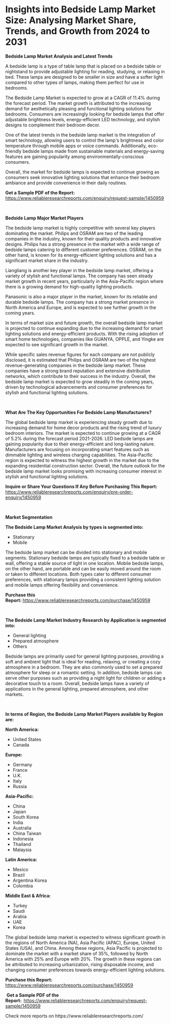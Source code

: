 <p><h1>Insights into Bedside Lamp Market Size: Analysing Market Share, Trends, and Growth from 2024 to 2031</h1></p><p><strong>Bedside Lamp Market Analysis and Latest Trends</strong></p>
<p><p>A bedside lamp is a type of table lamp that is placed on a bedside table or nightstand to provide adjustable lighting for reading, studying, or relaxing in bed. These lamps are designed to be smaller in size and have a softer light compared to other types of lamps, making them perfect for use in bedrooms.</p><p>The Bedside Lamp Market is expected to grow at a CAGR of 11.4% during the forecast period. The market growth is attributed to the increasing demand for aesthetically pleasing and functional lighting solutions for bedrooms. Consumers are increasingly looking for bedside lamps that offer adjustable brightness levels, energy-efficient LED technology, and stylish designs to complement their bedroom decor.</p><p>One of the latest trends in the bedside lamp market is the integration of smart technology, allowing users to control the lamp's brightness and color temperature through mobile apps or voice commands. Additionally, eco-friendly bedside lamps made from sustainable materials and energy-saving features are gaining popularity among environmentally-conscious consumers.</p><p>Overall, the market for bedside lamps is expected to continue growing as consumers seek innovative lighting solutions that enhance their bedroom ambiance and provide convenience in their daily routines.</p></p>
<p><strong>Get a Sample PDF of the Report:&nbsp;</strong> <a href="https://www.reliableresearchreports.com/enquiry/request-sample/1450959">https://www.reliableresearchreports.com/enquiry/request-sample/1450959</a></p>
<p>&nbsp;</p>
<p><strong>Bedside Lamp Major Market Players</strong></p>
<p><p>The bedside lamp market is highly competitive with several key players dominating the market. Philips and OSRAM are two of the leading companies in the industry, known for their quality products and innovative designs. Philips has a strong presence in the market with a wide range of bedside lamps catering to different customer preferences. OSRAM, on the other hand, is known for its energy-efficient lighting solutions and has a significant market share in the industry.</p><p>Liangliang is another key player in the bedside lamp market, offering a variety of stylish and functional lamps. The company has seen steady market growth in recent years, particularly in the Asia-Pacific region where there is a growing demand for high-quality lighting products.</p><p>Panasonic is also a major player in the market, known for its reliable and durable bedside lamps. The company has a strong market presence in North America and Europe, and is expected to see further growth in the coming years.</p><p>In terms of market size and future growth, the overall bedside lamp market is projected to continue expanding due to the increasing demand for smart lighting solutions and energy-efficient products. With the rising adoption of smart home technologies, companies like GUANYA, OPPLE, and Yingke are expected to see significant growth in the market.</p><p>While specific sales revenue figures for each company are not publicly disclosed, it is estimated that Philips and OSRAM are two of the highest revenue-generating companies in the bedside lamp market. These companies have a strong brand reputation and extensive distribution networks, which contribute to their success in the industry. Overall, the bedside lamp market is expected to grow steadily in the coming years, driven by technological advancements and consumer preferences for stylish and functional lighting solutions.</p></p>
<p>&nbsp;</p>
<p><strong>What Are The Key Opportunities For Bedside Lamp Manufacturers?</strong></p>
<p><p>The global bedside lamp market is experiencing steady growth due to increasing demand for home decor products and the rising trend of luxury bedroom interiors. The market is expected to continue growing at a CAGR of 5.2% during the forecast period 2021-2026. LED bedside lamps are gaining popularity due to their energy-efficient and long-lasting nature. Manufacturers are focusing on incorporating smart features such as dimmable lighting and wireless charging capabilities. The Asia-Pacific region is expected to witness the highest growth in the market due to the expanding residential construction sector. Overall, the future outlook for the bedside lamp market looks promising with increasing consumer interest in stylish and functional lighting solutions.</p></p>
<p><strong>Inquire or Share Your Questions If Any Before Purchasing This Report:</strong> <a href="https://www.reliableresearchreports.com/enquiry/pre-order-enquiry/1450959">https://www.reliableresearchreports.com/enquiry/pre-order-enquiry/1450959</a></p>
<p>&nbsp;</p>
<p><strong>Market Segmentation</strong></p>
<p><strong>The Bedside Lamp Market Analysis by types is segmented into:</strong></p>
<p><ul><li>Stationary</li><li>Mobile</li></ul></p>
<p><p>The bedside lamp market can be divided into stationary and mobile segments. Stationary bedside lamps are typically fixed to a bedside table or wall, offering a stable source of light in one location. Mobile bedside lamps, on the other hand, are portable and can be easily moved around the room or taken to different locations. Both types cater to different consumer preferences, with stationary lamps providing a consistent lighting solution and mobile lamps offering flexibility and convenience.</p></p>
<p><strong>Purchase this Report:&nbsp;</strong><a href="https://www.reliableresearchreports.com/purchase/1450959">https://www.reliableresearchreports.com/purchase/1450959</a></p>
<p>&nbsp;</p>
<p><strong>The Bedside Lamp Market Industry Research by Application is segmented into:</strong></p>
<p><ul><li>General lighting</li><li>Prepared atmosphere</li><li>Others</li></ul></p>
<p><p>Bedside lamps are primarily used for general lighting purposes, providing a soft and ambient light that is ideal for reading, relaxing, or creating a cozy atmosphere in a bedroom. They are also commonly used to set a prepared atmosphere for sleep or a romantic setting. In addition, bedside lamps can serve other purposes such as providing a night light for children or adding a decorative touch to a room. Overall, bedside lamps have a variety of applications in the general lighting, prepared atmosphere, and other markets.</p></p>
<p>&nbsp;</p>
<p><strong>In terms of Region, the Bedside Lamp Market Players available by Region are:</strong></p>
<p>
    <p> <strong> North America: </strong>
        <ul>
            <li>United States</li>
            <li>Canada</li>
        </ul>
        </p> 
    <p> <strong> Europe: </strong>
        <ul>
            <li>Germany</li>
            <li>France</li>
            <li>U.K.</li>
            <li>Italy</li>
            <li>Russia</li>
        </ul>
        </p> 
    <p> <strong> Asia-Pacific: </strong>
        <ul>
            <li>China</li>
            <li>Japan</li>
            <li>South Korea</li>
            <li>India</li>
            <li>Australia</li>
            <li>China Taiwan</li>
            <li>Indonesia</li>
            <li>Thailand</li>
            <li>Malaysia</li>
        </ul>
        </p> 
    <p> <strong> Latin America: </strong>
        <ul>
            <li>Mexico</li>
            <li>Brazil</li>
            <li>Argentina Korea</li>
            <li>Colombia</li>
        </ul>
        </p> 
    <p> <strong> Middle East & Africa: </strong>
        <ul>
            <li>Turkey</li>
            <li>Saudi</li>
            <li>Arabia</li>
            <li>UAE</li>
            <li>Korea</li>
        </ul>
    </p>
    </p>
<p><p>The global bedside lamp market is expected to witness significant growth in the regions of North America (NA), Asia Pacific (APAC), Europe, United States (USA), and China. Among these regions, Asia Pacific is projected to dominate the market with a market share of 35%, followed by North America with 25% and Europe with 20%. The growth in these regions can be attributed to increasing urbanization, rising disposable income, and changing consumer preferences towards energy-efficient lighting solutions.</p></p>
<p><strong>Purchase this Report: </strong><a href="https://www.reliableresearchreports.com/purchase/1450959">https://www.reliableresearchreports.com/purchase/1450959</a></p>
<p>&nbsp;<strong>Get a Sample PDF of the Report:&nbsp;&nbsp;</strong><a href="https://www.reliableresearchreports.com/enquiry/request-sample/1450959">https://www.reliableresearchreports.com/enquiry/request-sample/1450959</a></p>
<p><strong></strong></p>
<p>Check more reports on https://www.reliableresearchreports.com/</p>